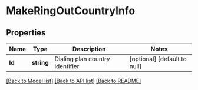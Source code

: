 # MakeRingOutCountryInfo

## Properties
Name | Type | Description | Notes
------------ | ------------- | ------------- | -------------
**Id** | **string** | Dialing plan country identifier | [optional] [default to null]

[[Back to Model list]](../README.md#documentation-for-models) [[Back to API list]](../README.md#documentation-for-api-endpoints) [[Back to README]](../README.md)


